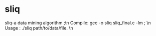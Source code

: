 sliq
====

sliq-a data mining algorithm ;\n
Compile: gcc -o sliq sliq_final.c -lm ; \n
Usage  : ./sliq  path/to/data/file. \n

